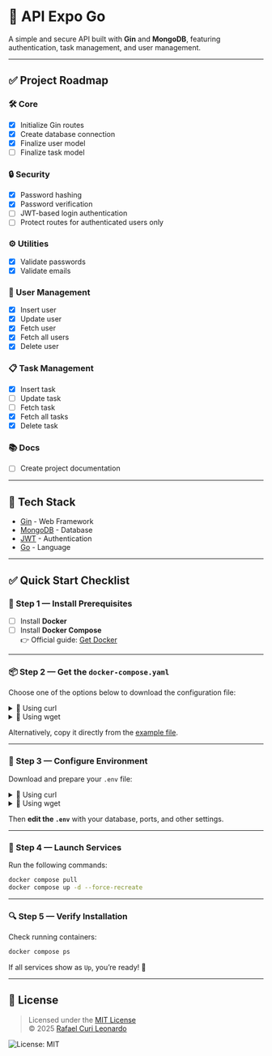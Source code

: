# 🚀 API Expo Go

A simple and secure API built with **Gin** and **MongoDB**, featuring authentication, task management, and user management.

---

## ✅ Project Roadmap

### 🛠️ Core
- [x] Initialize Gin routes
- [x] Create database connection
- [x] Finalize user model
- [ ] Finalize task model

### 🔒 Security
- [x] Password hashing
- [x] Password verification
- [ ] JWT-based login authentication
- [ ] Protect routes for authenticated users only

### ⚙️ Utilities
- [x] Validate passwords
- [x] Validate emails

### 👤 User Management
- [x] Insert user
- [x] Update user
- [x] Fetch user
- [x] Fetch all users
- [x] Delete user

### 📋 Task Management
- [x] Insert task
- [ ] Update task
- [ ] Fetch task
- [x]  Fetch all tasks
- [x] Delete task

### 📚 Docs
- [ ] Create project documentation

---

## 📌 Tech Stack
- [Gin](https://gin-gonic.com/) - Web Framework
- [MongoDB](https://www.mongodb.com/) - Database
- [JWT](https://jwt.io/) - Authentication
- [Go](https://go.dev/) - Language

---

## ✅ Quick Start Checklist

### 🔧 Step 1 — Install Prerequisites
- [ ] Install **Docker**  
- [ ] Install **Docker Compose**  
👉 Official guide: [Get Docker](https://docs.docker.com/get-started/get-docker/)

---

### 📦 Step 2 — Get the `docker-compose.yaml`
Choose one of the options below to download the configuration file:

<details>
<summary>🔽 Using curl</summary>

```bash
curl -L -o docker-compose.yaml https://raw.githubusercontent.com/rafinhacuri/api-expo-go/main/docker-compose.yaml
```
</details>

<details>
<summary>🔽 Using wget</summary>

```bash
wget -O docker-compose.yaml https://raw.githubusercontent.com/rafinhacuri/api-expo-go/main/docker-compose.yaml
```
</details>

Alternatively, copy it directly from the [example file](https://github.com/rafinhacuri/api-expo-go/blob/main/docker-compose.yaml).

---

### 📝 Step 3 — Configure Environment
Download and prepare your `.env` file:

<details>
<summary>🔽 Using curl</summary>

```bash
curl -L -o .env https://raw.githubusercontent.com/rafinhacuri/api-expo-go/main/.env.example
```
</details>

<details>
<summary>🔽 Using wget</summary>

```bash
wget -O .env https://raw.githubusercontent.com/rafinhacuri/api-expo-go/main/.env.example
```
</details>

Then **edit the `.env`** with your database, ports, and other settings.

---

### 🚀 Step 4 — Launch Services
Run the following commands:

```bash
docker compose pull
docker compose up -d --force-recreate
```

---

### 🔍 Step 5 — Verify Installation
Check running containers:

```bash
docker compose ps
```

If all services show as `Up`, you’re ready! 🎉

---

## 📜 License

> Licensed under the [MIT License](https://github.com/rafinhacuri/api-expo-go/blob/main/LICENSE)  
> © 2025 [Rafael Curi Leonardo](https://github.com/rafinhacuri)  

![License: MIT](https://img.shields.io/badge/License-MIT-yellow.svg)